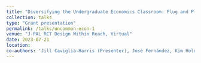 ```yaml
---
title: "Diversifying the Undergraduate Economics Classroom: Plug and Play Modules with Role Models, Research, and Active Learning"
collection: talks
type: "Grant presentation"
permalink: /talks/uncommon-econ-1
venue: "J-PAL RCT Design Within Reach, Virtual"
date: 2023-07-21
location: 
co-authors: 'Jill Caviglia-Harris (Presenter), José Fernández, Kim Holder, Sarah Jacobson, and Luke Jones'
---
```


<!-- Google tag (gtag.js) -->
<script async src="https://www.googletagmanager.com/gtag/js?id=G-Q95WSVMDNZ"></script>
<script>
  window.dataLayer = window.dataLayer || [];
  function gtag(){dataLayer.push(arguments);}
  gtag('js', new Date());

  gtag('config', 'G-Q95WSVMDNZ');
</script>